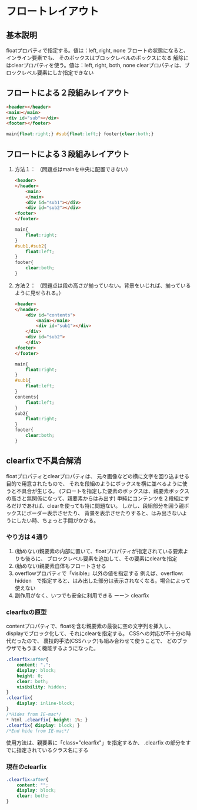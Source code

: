 # フロートレイアウト

## 基本説明

floatプロパティで指定する。値は：left, right, none
フロートの状態になると、インライン要素でも、
そのボックスはブロックレベルのボックスになる
解除にはclearプロパティを使う。値は：left, right, both, none
clearプロパティは、ブロックレベル要素にしか指定できない

## フロートによる２段組みレイアウト

```html
<header></header>
<main></main>
<div id="sub"></div>
<footer></footer>
```

```css
main{float:right;} #sub{float:left;} footer{clear:both;}
```

## フロートによる３段組みレイアウト

1. 方法１：
    （問題点はmainを中央に配置できない）

    ```html
    <header>
    </header>
        <main>
        </main>
        <div id="sub1"></div>
        <div id="sub2"></div>
    <footer>
    </footer>
    ```

    ```css
    main{
        float:right;
    }
    #sub1,#sub2{
        float:left;
    }
    footer{
        clear:both;
    }
    ```

2. 方法２：
    （問題点は段の高さが揃っていない。背景をいじれば、揃っているように見せられる。）

    ```html
    <header>
    </header>
        <div id="contents">
            <main></main>
            <div id="sub1"></div>
        </div>
        <div id="sub2">
        </div>
    <footer>
    </footer>
    ```

    ```css
    main{
        float:right;
    }
    #sub1{
        float:left;
    }
    contents{
        float:left;
    }
    sub2{
        float:right;
    }
    footer{
        clear:both;
    }
    ```

## clearfixで不具合解消

floatプロパティとclearプロパティは、
元々画像などの横に文字を回り込ませる目的で用意されたもので、
それを段組のようにボックスを横に並べるように使うと不具合が生じる。
(フロートを指定した要素のボックスは、親要素ボックスの高さと無関係になって、親要素からはみ出す)
単純にコンテンツを２段組にするだけであれば、clearを使っても特に問題ない。
しかし、段組部分を囲う親ボックスにボーダー表示させたり、
背景を表示させたりすると、はみ出さないようにしたい時、ちょっと手間がかかる。

### やり方は４通り

1. (勧めない)親要素の内部に置いて、floatプロパティが指定されている要素よりも後ろに、
   ブロックレベル要素を追加して、その要素にclearを指定
2. (勧めない)親要素自体もフロートさせる
3. overflowプロパティで「visible」以外の値を指定する 例えば、overflow: hidden　で指定すると、はみ出した部分は表示されなくなる。場合によって使えない
4. 副作用がなく、いつでも安全に利用できる ーー＞ clearfix

### clearfixの原型

contentプロパティで、floatを含む親要素の最後に空の文字列を挿入し、
displayでブロック化して、それにclearを指定する。
CSSへの対応が不十分の時代だったので、
裏技的手法(CSSハック)も組み合わせて使うことで、
どのブラウザでもうまく機能するようになった。

```css
.clearfix:after{
    content: ".";
    display: block;
    height: 0;
    clear: both;
    visibility: hidden;
}
.clearfix{
    display: inline-block;
}
/*Hides from IE-mac*/
* html .clearfix{ height: 1%; }
.clearfix{ display: block; }
/*End hide from IE-mac*/
```

使用方法は、親要素に「class="clearfix"」を指定するか、
.clearfix の部分をすでに指定されているクラス名にする

### 現在のclearfix

```css
.clearfix:after{
    content: "";
    display: block;
    clear: both;
}
```
